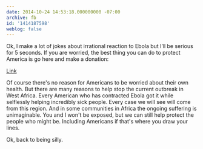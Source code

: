 ```yaml
---
date: 2014-10-24 14:53:18.000000000 -07:00
archive: fb
id: '1414187598'
weblog: false
---
```


Ok, I make a lot of jokes about irrational reaction to Ebola but I’ll be serious for 5 seconds. If you are worried, the best thing you can do to protect America is go here and make a donation:

[Link](https://donate.doctorswithoutborders.org/onetime.cfm)

Of course there's no reason for Americans to be worried about their own health. But there are many reasons to help stop the current outbreak in West Africa. Every American who has contracted Ebola got it while selflessly helping incredibly sick people. Every case we will see will come from this region. And in some communities in Africa the ongoing suffering is unimaginable. You and I won't be exposed, but we can still help protect the people who might be. Including Americans if that's where you draw your lines.

Ok, back to being silly.
